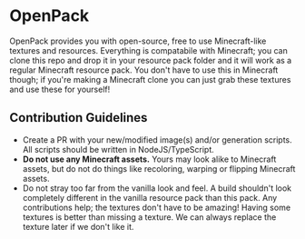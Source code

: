 # OpenPack
OpenPack provides you with open-source, free to use Minecraft-like textures and resources. Everything is compatabile with Minecraft; you can clone this repo and drop it in your resource pack folder and it will work as a regular Minecraft resource pack. You don't have to use this in Minecraft though; if you're making a Minecraft clone you can just grab these textures and use these for yourself!

## Contribution Guidelines
* Create a PR with your new/modified image(s) and/or generation scripts. All scripts should be written in NodeJS/TypeScript. 
* **Do not use any Minecraft assets.** Yours may look alike to Minecraft assets, but do not do things like recoloring, warping or flipping Minecraft assets.
* Do not stray too far from the vanilla look and feel. A build shouldn't look completely different in the vanilla resource pack than this pack.
Any contributions help; the textures don't have to be amazing! Having some textures is better than missing a texture. We can always replace the texture later if we don't like it.